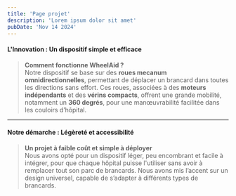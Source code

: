 ```yaml
---
title: 'Page projet'
description: 'Lorem ipsum dolor sit amet'
pubDate: 'Nov 14 2024'
---
```


#### **L'Innovation : Un dispositif simple et efficace**
> **Comment fonctionne WheelAid ?**  
Notre dispositif se base sur des **roues mecanum omnidirectionnelles**, permettant de déplacer un brancard dans toutes les directions sans effort. Ces roues, associées à des **moteurs indépendants** et des **vérins compacts**, offrent une grande mobilité, notamment un **360 degrés**, pour une manœuvrabilité facilitée dans les couloirs d’hôpital.

---

#### **Notre démarche : Légèreté et accessibilité**
> **Un projet à faible coût et simple à déployer**  
Nous avons opté pour un dispositif léger, peu encombrant et facile à intégrer, pour que chaque hôpital puisse l'utiliser sans avoir à remplacer tout son parc de brancards. Nous avons mis l’accent sur un design universel, capable de s’adapter à différents types de brancards.
